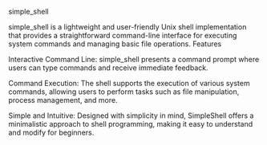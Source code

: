 simple_shell

simple_shell is a lightweight and user-friendly Unix shell implementation that provides a straightforward command-line interface for executing system commands and managing basic file operations.
Features

Interactive Command Line: simple_shell presents a command prompt where users can type commands and receive immediate feedback.

Command Execution: The shell supports the execution of various system commands, allowing users to perform tasks such as file manipulation, process management, and more.

Simple and Intuitive: Designed with simplicity in mind, SimpleShell offers a minimalistic approach to shell programming, making it easy to understand and modify for beginners.
